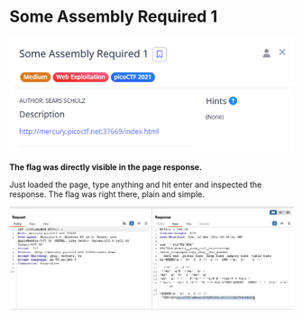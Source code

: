 # Some Assembly Required 1

![image.png](image.png)

**The flag was directly visible in the page response.**

Just loaded the page, type anything and hit enter and inspected the response. The flag was right there, plain and simple.

![image.png](image%201.png)
